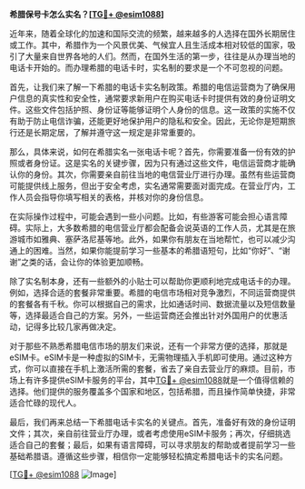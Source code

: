 **希腊保号卡怎么实名？[[TG💪+ @esim1088](https://t.me/s/esim1088)]**

近年来，随着全球化的加速和国际交流的频繁，越来越多的人选择在国外长期居住或工作。其中，希腊作为一个风景优美、气候宜人且生活成本相对较低的国家，吸引了大量来自世界各地的人们。然而，在国外生活的第一步，往往是从办理当地的电话卡开始的。而办理希腊的电话卡时，实名制的要求是一个不可忽视的问题。

首先，让我们来了解一下希腊的电话卡实名制政策。希腊的电信运营商为了确保用户信息的真实性和安全性，通常要求新用户在购买电话卡时提供有效的身份证明文件。这些文件包括护照、身份证等能够证明个人身份的信息。这一政策的实施不仅有助于防止电信诈骗，还能更好地保护用户的隐私和安全。因此，无论你是短期旅行还是长期定居，了解并遵守这一规定是非常重要的。

那么，具体来说，如何在希腊实名一张电话卡呢？首先，你需要准备一份有效的护照或者身份证。这是实名的关键步骤，因为只有通过这些文件，电信运营商才能确认你的身份。其次，你需要亲自前往当地的电信营业厅进行办理。虽然有些运营商可能提供线上服务，但出于安全考虑，实名通常需要面对面完成。在营业厅内，工作人员会指导你填写相关的表格，并核对你的身份信息。

在实际操作过程中，可能会遇到一些小问题。比如，有些游客可能会担心语言障碍。实际上，大多数希腊的电信营业厅都会配备会说英语的工作人员，尤其是在旅游城市如雅典、塞萨洛尼基等地。此外，如果你有朋友在当地帮忙，也可以减少沟通上的困难。当然，如果你能提前学习一些基本的希腊语短句，比如“你好”、“谢谢”之类的话，会让你的体验更加顺畅。

除了实名制本身，还有一些额外的小贴士可以帮助你更顺利地完成电话卡的办理。例如，选择合适的套餐非常重要。希腊的电信市场相对竞争激烈，不同运营商提供的套餐各有千秋。你可以根据自己的需求，比如通话时间、数据流量以及短信数量等，选择最适合自己的方案。另外，一些运营商还会推出针对外国用户的优惠活动，记得多比较几家再做决定。

对于那些不熟悉希腊电信市场的朋友们来说，还有一个非常方便的选择，那就是eSIM卡。eSIM卡是一种虚拟的SIM卡，无需物理插入手机即可使用。通过这种方式，你可以直接在手机上激活所需的套餐，省去了亲自去营业厅的麻烦。目前，市场上有许多提供eSIM卡服务的平台，其中[TG💪+ @esim1088](https://t.me/s/esim1088)就是一个值得信赖的选择。他们提供的服务覆盖多个国家和地区，包括希腊，而且操作简单快捷，非常适合忙碌的现代人。

最后，我们再来总结一下希腊电话卡实名的关键点。首先，准备好有效的身份证明文件；其次，亲自前往营业厅办理，或者考虑使用eSIM卡服务；再次，仔细挑选适合自己的套餐；最后，如果有语言障碍，可以寻求朋友的帮助或者提前学习一些基础希腊语。遵循这些步骤，相信你一定能够轻松搞定希腊电话卡的实名问题。

[[TG💪+ @esim1088](https://t.me/s/esim1088) ![Image](https://i.postimg.cc/4NQfJmqS/Snipaste-2025-05-13-00-14-12.png)]
